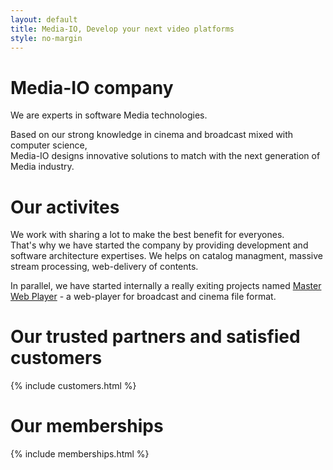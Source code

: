 ```yaml
---
layout: default
title: Media-IO, Develop your next video platforms
style: no-margin
---
```


<div class="section">
  <div class="filler"></div>
  <h1>Media-IO company</h1>
  <p>
    We are experts in software Media technologies.
  </p>
  <div>
    Based on our strong knowledge in cinema and broadcast mixed with computer science,
  </div>
  <div>
    Media-IO designs innovative solutions to match with the next generation of Media industry.
  </div>
  <div class="filler"></div>
</div>

<div class="section">
	<h1>Our activites</h1>
  <div>
    We work with sharing a lot to make the best benefit for everyones.
  </div>
  <div>
    That's why we have started the company by providing development and software architecture expertises. We helps on catalog managment, massive stream processing, web-delivery of contents.
  </div>
  <p>
    In parallel, we have started internally a really exiting projects named <a href="/master-web-player">Master Web Player</a> - a web-player for broadcast and cinema file format.
  </p>
</div>

<div class="section">
  <h1>Our trusted partners and satisfied customers</h1>
  {% include customers.html %}
</div>

<div class="section">
	<h1>Our memberships</h1>
	{% include memberships.html %}
</div>

